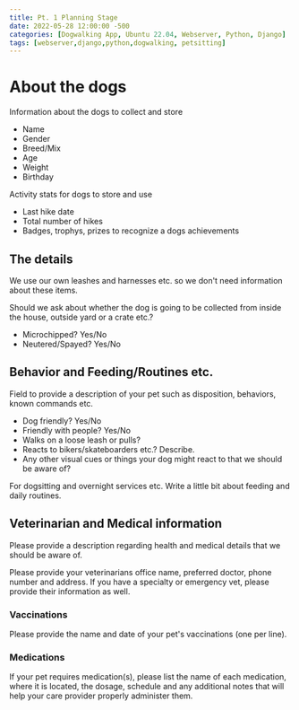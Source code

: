 ```yaml
---
title: Pt. 1 Planning Stage
date: 2022-05-28 12:00:00 -500
categories: [Dogwalking App, Ubuntu 22.04, Webserver, Python, Django]
tags: [webserver,django,python,dogwalking, petsitting]
---
```


# About the dogs

Information about the dogs to collect and store

* Name
* Gender
* Breed/Mix
* Age
* Weight
* Birthday

Activity stats for dogs to store and use

* Last hike date
* Total number of hikes
* Badges, trophys, prizes to recognize a dogs achievements

## The details

We use our own leashes and harnesses etc. so we don't need information about these items.

Should we ask about whether the dog is going to be collected from inside the house, outside yard or a crate etc.?

* Microchipped?  Yes/No
* Neutered/Spayed? Yes/No

## Behavior and Feeding/Routines etc.

Field to provide a description of your pet such as disposition, behaviors, known commands etc.

* Dog friendly? Yes/No
* Friendly with people? Yes/No
* Walks on a loose leash or pulls?
* Reacts to bikers/skateboarders etc.? Describe.
* Any other visual cues or things your dog might react to that we should be aware of?

For dogsitting and overnight services etc. Write a little bit about feeding and daily routines.


## Veterinarian and Medical information

Please provide a description regarding health and medical details that we should be aware of.

Please provide your veterinarians office name, preferred doctor, phone number and address. If you have a specialty or emergency vet, please provide their information as well.

### Vaccinations

Please provide the name and date of your pet's vaccinations (one per line).

### Medications 

If your pet requires medication(s), please list the name of each medication, where it is located, the dosage, schedule and any additional notes that will help your care provider properly administer them.